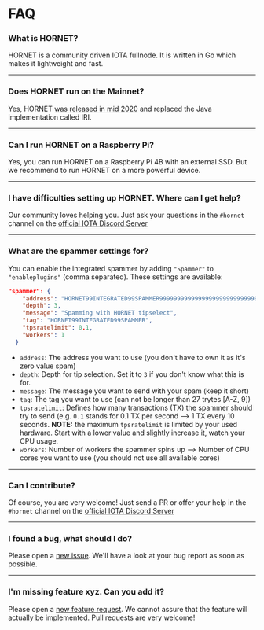 # FAQ

### What is HORNET?

HORNET is a community driven IOTA fullnode. It is written in Go which makes it lightweight and fast.

---

### Does HORNET run on the Mainnet?

Yes, HORNET [was released in mid 2020](https://blog.iota.org/hornet-0-4-0-release-summary-2163ca444196/) and replaced the Java implementation called IRI.

---

### Can I run HORNET on a Raspberry Pi?

Yes, you can run HORNET on a Raspberry Pi 4B with an external SSD. But we recommend to run HORNET on a more powerful device.

---

### I have difficulties setting up HORNET. Where can I get help?

Our community loves helping you. Just ask your questions in the `#hornet` channel on the [official IOTA Discord Server](https://discord.iota.org/)

---

### What are the spammer settings for?

You can enable the integrated spammer by adding `"Spammer"` to `"enableplugins"` (comma separated).
These settings are available:

```json
"spammer": {
    "address": "HORNET99INTEGRATED99SPAMMER999999999999999999999999999999999999999999999999999999",
    "depth": 3,
    "message": "Spamming with HORNET tipselect",
    "tag": "HORNET99INTEGRATED99SPAMMER",
    "tpsratelimit": 0.1,
    "workers": 1
  }
```

- `address`: The address you want to use (you don't have to own it as it's zero value spam)
- `depth`: Depth for tip selection. Set it to `3` if you don't know what this is for.
- `message`: The message you want to send with your spam (keep it short)
- `tag`: The tag you want to use (can not be longer than 27 trytes [A-Z, 9])
- `tpsratelimit`: Defines how many transactions (TX) the spammer should try to send (e.g. `0.1` stands for 0.1 TX per second --> 1 TX every 10 seconds. **NOTE:** the maximum `tpsratelimit` is limited by your used hardware. Start with a lower value and slightly increase it, watch your CPU usage.
- `workers`: Number of workers the spammer spins up --> Number of CPU cores you want to use (you should not use all available cores)

---

### Can I contribute?

Of course, you are very welcome! Just send a PR or offer your help in the `#hornet` channel on the [official IOTA Discord Server](https://discord.iota.org/)

---

### I found a bug, what should I do?

Please open a [new issue](https://github.com/gohornet/hornet/issues/new?assignees=&labels=bug&template=bug_report.md&title=). We'll have a look at your bug report as soon as possible.

---

### I'm missing feature xyz. Can you add it?

Please open a [new feature request](https://github.com/gohornet/hornet/issues/new?assignees=&labels=feature&template=feature_request.md&title=). We cannot assure that the feature will actually be implemented.
Pull requests are very welcome!